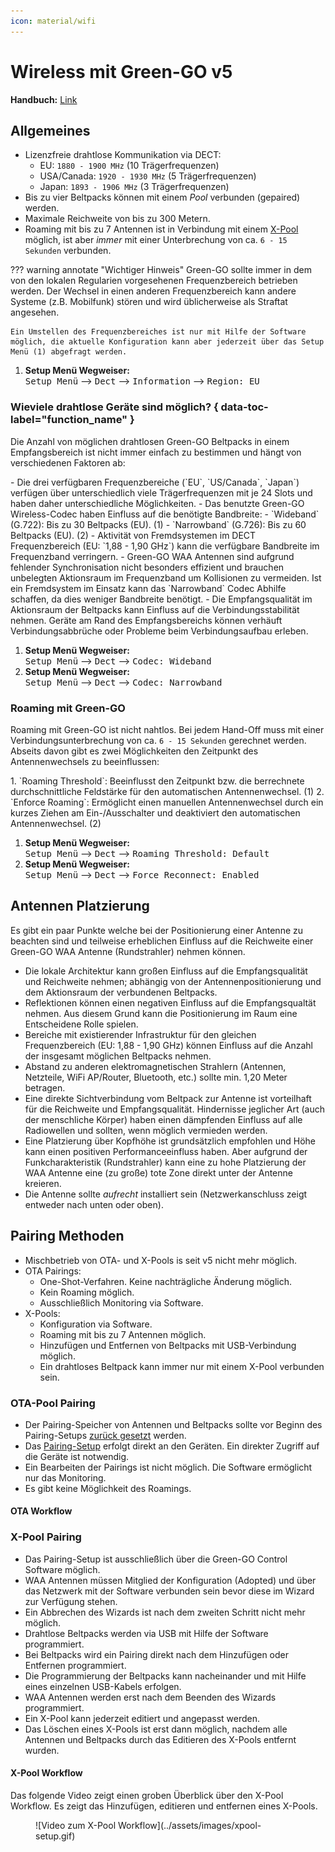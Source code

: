```yaml
---
icon: material/wifi
---
```

# Wireless mit Green-GO v5

**Handbuch:** [Link](https://manual.greengoconnect.com/en/guides/wirelessx/)

## Allgemeines

- Lizenzfreie drahtlose Kommunikation via DECT:
    - EU: `1880 - 1900 MHz` (10 Trägerfrequenzen)
    - USA/Canada: `1920 - 1930 MHz` (5 Trägerfrequenzen)
    - Japan: `1893 - 1906 MHz` (3 Trägerfrequenzen)
- Bis zu vier Beltpacks können mit einem _Pool_ verbunden (gepaired) werden.
- Maximale Reichweite von bis zu 300 Metern.
- Roaming mit bis zu 7 Antennen ist in Verbindung mit einem [X-Pool](#x-pool-pairing) möglich, ist aber _immer_ mit einer Unterbrechung von ca. `6 - 15 Sekunden` verbunden.

??? warning annotate "Wichtiger Hinweis"
    Green-GO sollte immer in dem von den lokalen Regularien vorgesehenen Frequenzbereich betrieben werden. Der Wechsel in einen anderen Frequenzbereich kann andere Systeme (z.B. Mobilfunk) stören und wird üblicherweise als Straftat angesehen.
    
    Ein Umstellen des Frequenzbereiches ist nur mit Hilfe der Software möglich, die aktuelle Konfiguration kann aber jederzeit über das Setup Menü (1) abgefragt werden.

1. **Setup Menü Wegweiser:**<br><kbd>Setup Menü</kbd> --> <kbd>Dect</kbd> --> <kbd>Information</kbd> --> <kbd>Region: EU</kbd>

### Wieviele drahtlose Geräte sind möglich? { data-toc-label="function_name" }

Die Anzahl von möglichen drahtlosen Green-GO Beltpacks in einem Empfangsbereich ist nicht immer einfach zu bestimmen und hängt von verschiedenen Faktoren ab:

<div class="annotate" markdown>
- Die drei verfügbaren Frequenzbereiche (`EU`, `US/Canada`, `Japan`) verfügen über unterschiedlich viele Trägerfrequenzen mit je 24 Slots und haben daher unterschiedliche Möglichkeiten.
- Das benutzte Green-GO Wireless-Codec haben Einfluss auf die benötigte Bandbreite:
    - `Wideband` (G.722): Bis zu 30 Beltpacks (EU). (1)
    - `Narrowband` (G.726): Bis zu 60 Beltpacks (EU). (2)
- Aktivität von Fremdsystemen im DECT Frequenzbereich (EU: `1,88 - 1,90 GHz`) kann die verfügbare Bandbreite im Frequenzband verringern.
- Green-GO WAA Antennen sind aufgrund fehlender Synchronisation nicht besonders effizient und brauchen unbelegten Aktionsraum im Frequenzband um Kollisionen zu vermeiden. Ist ein Fremdsystem im Einsatz kann das `Narrowband` Codec Abhilfe schaffen, da dies weniger Bandbreite benötigt.
- Die Empfangsqualität im Aktionsraum der Beltpacks kann Einfluss auf die Verbindungsstabilität nehmen. Geräte am Rand des Empfangsbereichs können verhäuft Verbindungsabbrüche oder Probleme beim Verbindungsaufbau erleben. 
</div>

1. **Setup Menü Wegweiser:**<br><kbd>Setup Menü</kbd> --> <kbd>Dect</kbd> --> <kbd>Codec: Wideband</kbd>
2. **Setup Menü Wegweiser:**<br><kbd>Setup Menü</kbd> --> <kbd>Dect</kbd> --> <kbd>Codec: Narrowband</kbd>

### Roaming mit Green-GO

Roaming mit Green-GO ist nicht nahtlos. Bei jedem Hand-Off muss mit einer Verbindungsunterbrechung von ca. `6 - 15 Sekunden` gerechnet werden. Abseits davon gibt es zwei Möglichkeiten den Zeitpunkt des Antennenwechsels zu beeinflussen:

<div class="annotate" markdown>
1. `Roaming Threshold`: Beeinflusst den Zeitpunkt bzw. die berrechnete durchschnittliche Feldstärke für den automatischen Antennenwechsel. (1)
2. `Enforce Roaming`: Ermöglicht einen manuellen Antennenwechsel durch ein kurzes Ziehen am Ein-/Ausschalter und deaktiviert den automatischen Antennenwechsel. (2)
</div>

1. **Setup Menü Wegweiser:**<br><kbd>Setup Menü</kbd> --> <kbd>Dect</kbd> --> <kbd>Roaming Threshold: Default</kbd>
2. **Setup Menü Wegweiser:**<br><kbd>Setup Menü</kbd> --> <kbd>Dect</kbd> --> <kbd>Force Reconnect: Enabled</kbd>

## Antennen Platzierung

Es gibt ein paar Punkte welche bei der Positionierung einer Antenne zu beachten sind und teilweise erheblichen Einfluss auf die Reichweite einer Green-GO WAA Antenne (Rundstrahler) nehmen können. 

- Die lokale Architektur kann großen Einfluss auf die Empfangsqualität und Reichweite nehmen; abhängig von der Antennenpositionierung und dem Aktionsraum der verbundenen Beltpacks.
- Reflektionen können einen negativen Einfluss auf die Empfangsqualtät nehmen. Aus diesem Grund kann die Positionierung im Raum eine Entscheidene Rolle spielen.
- Bereiche mit existierender Infrastruktur für den gleichen Frequenzbereich (EU: 1,88 - 1,90 GHz) können Einfluss auf die Anzahl der insgesamt möglichen Beltpacks nehmen.
- Abstand zu anderen elektromagnetischen Strahlern (Antennen, Netzteile, WiFi AP/Router, Bluetooth, etc.) sollte min. 1,20 Meter betragen.
- Eine direkte Sichtverbindung vom Beltpack zur Antenne ist vorteilhaft für die Reichweite und Empfangsqualität. Hindernisse jeglicher Art (auch der menschliche Körper) haben einen dämpfenden Einfluss auf alle Radiowellen und sollten, wenn möglich vermieden werden.
- Eine Platzierung über Kopfhöhe ist grundsätzlich empfohlen und Höhe kann einen positiven Performanceeinfluss haben. Aber aufgrund der Funkcharakteristik (Rundstrahler) kann eine zu hohe Platzierung der WAA Antenne eine (zu große) tote Zone direkt unter der Antenne kreieren.
- Die Antenne sollte _aufrecht_ installiert sein (Netzwerkanschluss zeigt entweder nach unten oder oben).

## Pairing Methoden

- Mischbetrieb von OTA- und X-Pools is seit v5 nicht mehr möglich.
- OTA Pairings:
    - One-Shot-Verfahren. Keine nachträgliche Änderung möglich.
    - Kein Roaming möglich.
    - Ausschließlich Monitoring via Software.
- X-Pools:
    - Konfiguration via Software.
    - Roaming mit bis zu 7 Antennen möglich.
    - Hinzufügen und Entfernen von Beltpacks mit USB-Verbindung möglich.
    - Ein drahtloses Beltpack kann immer nur mit einem X-Pool verbunden sein.

### OTA-Pool Pairing

- Der Pairing-Speicher von Antennen und Beltpacks sollte vor Beginn des Pairing-Setups [zurück gesetzt](https://manual.greengoconnect.com/en/guides/wirelessx/#device-preparations) werden.
- Das [Pairing-Setup](https://manual.greengoconnect.com/en/guides/wirelessx/#ad-hock-over-the-air-pairings) erfolgt direkt an den Geräten. Ein direkter Zugriff auf die Geräte ist notwendig.
- Ein Bearbeiten der Pairings ist nicht möglich. Die Software ermöglicht nur das Monitoring.
- Es gibt keine Möglichkeit des Roamings.

#### OTA Workflow

### X-Pool Pairing

- Das Pairing-Setup ist ausschließlich über die Green-GO Control Software möglich.
- WAA Antennen müssen Mitglied der Konfiguration (Adopted) und über das Netzwerk mit der Software verbunden sein bevor diese im Wizard zur Verfügung stehen.
- Ein Abbrechen des Wizards ist nach dem zweiten Schritt nicht mehr möglich.
- Drahtlose Beltpacks werden via USB mit Hilfe der Software programmiert.
- Bei Beltpacks wird ein Pairing direkt nach dem Hinzufügen oder Entfernen programmiert.
- Die Programmierung der Beltpacks kann nacheinander und mit Hilfe eines einzelnen USB-Kabels erfolgen.
- WAA Antennen werden erst nach dem Beenden des Wizards programmiert.
- Ein X-Pool kann jederzeit editiert und angepasst werden.
- Das Löschen eines X-Pools ist erst dann möglich, nachdem alle Antennen und Beltpacks durch das Editieren des X-Pools entfernt wurden.

#### X-Pool Workflow

Das folgende Video zeigt einen groben Überblick über den X-Pool Workflow. Es zeigt das Hinzufügen, editieren und entfernen eines X-Pools.

<figure markdown>
![Video zum X-Pool Workflow](../assets/images/xpool-setup.gif)
</figure>